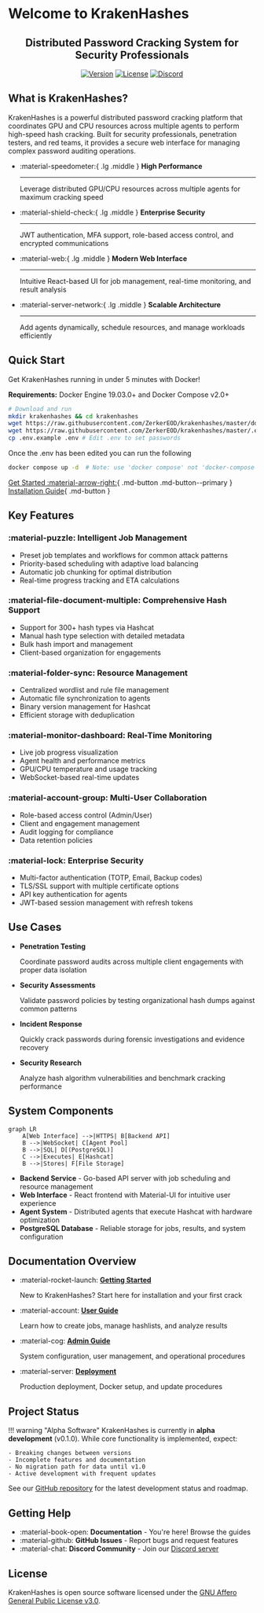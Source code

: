 # Welcome to KrakenHashes

<div align="center">
<h2>Distributed Password Cracking System for Security Professionals</h2>
<p>
<a href="https://github.com/ZerkerEOD/krakenhashes"><img src="https://img.shields.io/badge/Version-0.1.0--alpha-red.svg" alt="Version"></a>
<a href="https://github.com/ZerkerEOD/krakenhashes/blob/master/LICENSE"><img src="https://img.shields.io/badge/License-AGPLv3-blue.svg" alt="License"></a>
<a href="https://discord.gg/taafA9cSFV"><img src="https://img.shields.io/discord/YOUR_DISCORD_ID?label=Discord&logo=discord" alt="Discord"></a>
</p>
</div>

## What is KrakenHashes?

KrakenHashes is a powerful distributed password cracking platform that coordinates GPU and CPU resources across multiple agents to perform high-speed hash cracking. Built for security professionals, penetration testers, and red teams, it provides a secure web interface for managing complex password auditing operations.

<div class="grid cards" markdown>

-   :material-speedometer:{ .lg .middle } **High Performance**

    ---

    Leverage distributed GPU/CPU resources across multiple agents for maximum cracking speed

-   :material-shield-check:{ .lg .middle } **Enterprise Security**

    ---

    JWT authentication, MFA support, role-based access control, and encrypted communications

-   :material-web:{ .lg .middle } **Modern Web Interface**

    ---

    Intuitive React-based UI for job management, real-time monitoring, and result analysis

-   :material-server-network:{ .lg .middle } **Scalable Architecture**

    ---

    Add agents dynamically, schedule resources, and manage workloads efficiently

</div>

## Quick Start

Get KrakenHashes running in under 5 minutes with Docker!

**Requirements:** Docker Engine 19.03.0+ and Docker Compose v2.0+

```bash
# Download and run
mkdir krakenhashes && cd krakenhashes
wget https://raw.githubusercontent.com/ZerkerEOD/krakenhashes/master/docker-compose.yml
wget https://raw.githubusercontent.com/ZerkerEOD/krakenhashes/master/.env.example
cp .env.example .env # Edit .env to set passwords
```

Once the .env has been edited you can run the following
```bash
docker compose up -d  # Note: use 'docker compose' not 'docker-compose'
```

[Get Started :material-arrow-right:](getting-started/quick-start.md){ .md-button .md-button--primary }
[Installation Guide](getting-started/installation.md){ .md-button }

## Key Features

### :material-puzzle: **Intelligent Job Management**
- Preset job templates and workflows for common attack patterns
- Priority-based scheduling with adaptive load balancing
- Automatic job chunking for optimal distribution
- Real-time progress tracking and ETA calculations

### :material-file-document-multiple: **Comprehensive Hash Support**
- Support for 300+ hash types via Hashcat
- Manual hash type selection with detailed metadata
- Bulk hash import and management
- Client-based organization for engagements

### :material-folder-sync: **Resource Management**
- Centralized wordlist and rule file management
- Automatic file synchronization to agents
- Binary version management for Hashcat
- Efficient storage with deduplication

### :material-monitor-dashboard: **Real-Time Monitoring**
- Live job progress visualization
- Agent health and performance metrics
- GPU/CPU temperature and usage tracking
- WebSocket-based real-time updates

### :material-account-group: **Multi-User Collaboration**
- Role-based access control (Admin/User)
- Client and engagement management
- Audit logging for compliance
- Data retention policies

### :material-lock: **Enterprise Security**
- Multi-factor authentication (TOTP, Email, Backup codes)
- TLS/SSL support with multiple certificate options
- API key authentication for agents
- JWT-based session management with refresh tokens

## Use Cases

<div class="grid cards" markdown>

-   **Penetration Testing**

    Coordinate password audits across multiple client engagements with proper data isolation

-   **Security Assessments**

    Validate password policies by testing organizational hash dumps against common patterns

-   **Incident Response**

    Quickly crack passwords during forensic investigations and evidence recovery

-   **Security Research**

    Analyze hash algorithm vulnerabilities and benchmark cracking performance

</div>

## System Components

```mermaid
graph LR
    A[Web Interface] -->|HTTPS| B[Backend API]
    B -->|WebSocket| C[Agent Pool]
    B -->|SQL| D[(PostgreSQL)]
    C -->|Executes| E[Hashcat]
    B -->|Stores| F[File Storage]
```

- **Backend Service** - Go-based API server with job scheduling and resource management
- **Web Interface** - React frontend with Material-UI for intuitive user experience  
- **Agent System** - Distributed agents that execute Hashcat with hardware optimization
- **PostgreSQL Database** - Reliable storage for jobs, results, and system configuration

## Documentation Overview

<div class="grid cards" markdown>

-   :material-rocket-launch: **[Getting Started](getting-started/overview.md)**

    New to KrakenHashes? Start here for installation and your first crack

-   :material-account: **[User Guide](user-guide/index.md)**

    Learn how to create jobs, manage hashlists, and analyze results

-   :material-cog: **[Admin Guide](admin-guide/index.md)**

    System configuration, user management, and operational procedures

-   :material-server: **[Deployment](deployment/index.md)**

    Production deployment, Docker setup, and update procedures

</div>

## Project Status

!!! warning "Alpha Software"
    KrakenHashes is currently in **alpha development** (v0.1.0). While core functionality is implemented, expect:
    
    - Breaking changes between versions
    - Incomplete features and documentation
    - No migration path for data until v1.0
    - Active development with frequent updates

See our [GitHub repository](https://github.com/ZerkerEOD/krakenhashes) for the latest development status and roadmap.

## Getting Help

- :material-book-open: **Documentation** - You're here! Browse the guides
- :material-github: **GitHub Issues** - Report bugs and request features
- :material-chat: **Discord Community** - Join our [Discord server](https://discord.gg/taafA9cSFV)

## License

KrakenHashes is open source software licensed under the [GNU Affero General Public License v3.0](https://github.com/ZerkerEOD/krakenhashes/blob/master/LICENSE).